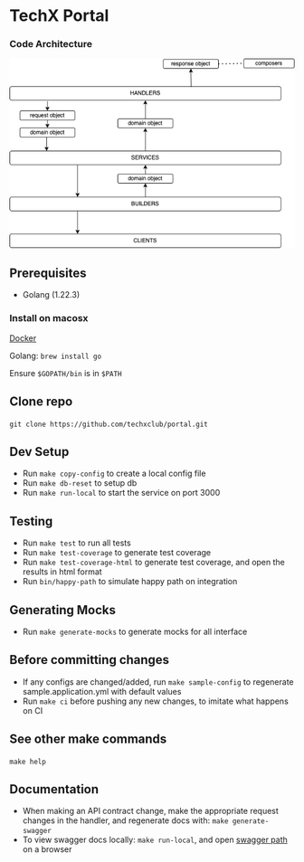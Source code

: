 # TechX Portal

### Code Architecture
![Code layers](docs/portal_code_arch.png)

## Prerequisites
* Golang (1.22.3)

### Install on macosx
[Docker](https://docs.docker.com/docker-for-mac/install/)

Golang: `brew install go`

Ensure `$GOPATH/bin` is in `$PATH`

## Clone repo

`git clone https://github.com/techxclub/portal.git`

## Dev Setup
* Run `make copy-config` to create a local config file
* Run `make db-reset` to setup db
* Run `make run-local` to start the service on port 3000

## Testing

* Run `make test` to run all tests
* Run `make test-coverage` to generate test coverage
* Run `make test-coverage-html` to generate test coverage, and open the results in html format
* Run `bin/happy-path` to simulate happy path on integration

## Generating Mocks
* Run `make generate-mocks` to generate mocks for all interface

## Before committing changes

* If any configs are changed/added, run `make sample-config` to regenerate sample.application.yml with default values
* Run `make ci` before pushing any new changes, to imitate what happens on CI

## See other make commands
`make help`

## Documentation

* When making an API contract change, make the appropriate request changes in the handler, and regenerate docs with:
  `make generate-swagger`
* To view swagger docs locally:
  `make run-local`, and open [swagger path](http://localhost:8080/swagger/v1) on a browser
